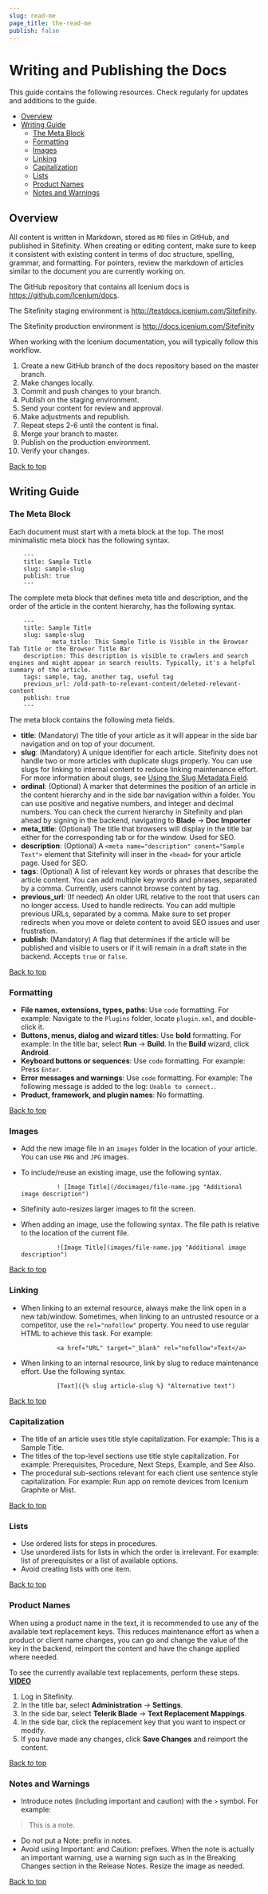 ```yaml
---
slug: read-me
page_title: the-read-me
publish: false
---
```


Writing and Publishing the Docs
====
<a id="top"></a>
This guide contains the following resources. Check regularly for updates and additions to the guide.

* [Overview](#overview)
* [Writing Guide](#writing-guide)
    * [The Meta Block](#meta-block)
    * [Formatting](#formatting)
    * [Images](#images)
    * [Linking](#linking)
    * [Capitalization](#capitalization)
    * [Lists](#lists)
    * [Product Names](#product-names)
    * [Notes and Warnings](#notes)

<a id="overview"></a>
## Overview

All content is written in Markdown, stored as `MD` files in GitHub, and published in Sitefinity. When creating or editing content, make sure to keep it consistent with existing content in terms of doc structure, spelling, grammar, and formatting. For pointers, review the markdown of articles similar to the document you are currently working on.

The GitHub repository that contains all Icenium docs is <a href="https://github.com/Icenium/docs" target="_blank">https://github.com/Icenium/docs</a>.

The Sitefinity staging environment is <a href="http://testdocs.icenium.com/Sitefinity" target="_blank">http://testdocs.icenium.com/Sitefinity</a>.

The Sitefinity production environment is <a href="http://docs.icenium.com/Sitefinity" target="_blank">http://docs.icenium.com/Sitefinity</a>

When working with the Icenium documentation, you will typically follow this workflow.

1. Create a new GitHub branch of the docs repository based on the master branch.
1. Make changes locally.
1. Commit and push changes to your branch.
1. Publish on the staging environment.
1. Send your content for review and approval.
1. Make adjustments and republish.
1. Repeat steps 2-6 until the content is final.
1. Merge your branch to master.
1. Publish on the production environment.
1. Verify your changes.

[Back to top](#top)
<a id="writing-guide"></a>
## Writing Guide

<a id="meta-block"></a>
### The Meta Block

Each document must start with a meta block at the top. The most minimalistic meta block has the following syntax.

        ---
        title: Sample Title
        slug: sample-slug
        publish: true
        ---

The complete meta block that defines meta title and description, and the order of the article in the content hierarchy, has the following syntax.

        ---
        title: Sample Title
        slug: sample-slug
                meta_title: This Sample Title is Visible in the Browser Tab Title or the Browser Title Bar
        description: This description is visible to crawlers and search engines and might appear in search results. Typically, it's a helpful summary of the article.
        tags: sample, tag, another tag, useful tag
        previous_url: /old-path-to-relevant-content/deleted-relevant-content
        publish: true
        ---

The meta block contains the following meta fields.

* **title**: (Mandatory) The title of your article as it will appear in the side bar navigation and on top of your document.
* **slug**: (Mandatory) A unique identifier for each article. Sitefinity does not handle two or more articles with duplicate slugs properly. You can use slugs for linking to internal content to reduce linking maintenance effort. For more information about slugs, see <a href="http://bladedocs.telerikservices.com/documentation/metadata-fields/Slug" target="_blank">Using the Slug Metadata Field</a>.
* **ordinal**: (Optional) A marker that determines the position of an article in the content hierarchy and in the side bar navigation within a folder. You can use positive and negative numbers, and integer and decimal numbers. You can check the current hierarchy in Sitefinity and plan ahead by signing in the backend, navigating to **Blade** -> **Doc Importer**
* **meta_title**: (Optional) The title that browsers will display in the title bar either for the corresponding tab or for the window. Used for SEO.
* **description**: (Optional) A `<meta name="description" conent="Sample Text">` element that Sitefinity will inser in the `<head>` for your article page. Used for SEO.
* **tags**: (Optional) A list of relevant key words or phrases that describe the article content. You can add multiple key words and phrases, separated by a comma. Currently, users cannot browse content by tag.
* **previous_url**: (If needed) An older URL relative to the root that users can no longer access. Used to handle redirects. You can add multiple previous URLs, separated by a comma. Make sure to set proper redirects when you move or delete content to avoid SEO issues and user frustration.
* **publish**: (Mandatory) A flag that determines if the article will be published and visible to users or if it will remain in a draft state in the backend. Accepts `true` or `false`.

[Back to top](#top)
<a id="formatting"></a>
### Formatting

* **File names, extensions, types, paths**: Use `code` formatting. For example: Navigate to the `Plugins` folder, locate `plugin.xml`, and double-click it.
* **Buttons, menus, dialog and wizard titles**: Use **bold** formatting. For example: In the title bar, select **Run** -> **Build**. In the **Build** wizard, click **Android**.
* **Keyboard buttons or sequences**: Use `code` formatting. For example: Press `Enter`.
* **Error messages and warnings**: Use `code` formatting. For example: The following message is added to the log: `Unable to connect.`.
* **Product, framework, and plugin names**: No formatting.

[Back to top](#top)
<a id="images"></a>
### Images

* Add the new image file in an `images` folder in the location of your article. You can use `PNG` and `JPG` images.
* To include/reuse an existing image, use the following syntax.

                ! [Image Title](/docimages/file-name.jpg "Additional image description")
* Sitefinity auto-resizes larger images to fit the screen.
* When adding an image, use the following syntax. The file path is relative to the location of the current file.

                ![Image Title](images/file-name.jpg "Additional image description")

[Back to top](#top)
<a id="linking"></a>
### Linking

* When linking to an external resource, always make the link open in a new tab/window. Sometimes, when linking to an untrusted resource or a competitor, use the `rel="nofollow"` property. You need to use regular HTML to achieve this task. For example:

                <a href="URL" target="_blank" rel="nofollow">Text</a>

* When linking to an internal resource, link by slug to reduce maintenance effort. Use the following syntax.

                [Text]({% slug article-slug %} "Alternative text")

[Back to top](#top)
<a id="capitalization"></a>
### Capitalization

* The title of an article uses title style capitalization. For example: This is a Sample Title.
* The titles of the top-level sections use title style capitalization. For example: Prerequisites, Procedure, Next Steps, Example, and See Also.
* The procedural sub-sections relevant for each client use sentence style capitalization. For example: Run app on remote devices from Icenium Graphite or Mist.

[Back to top](#top)
<a id="lists"></a>
### Lists

* Use ordered lists for steps in procedures.
* Use unordered lists for lists in which the order is irrelevant. For example: list of prerequisites or a list of available options.
* Avoid creating lists with one item.

[Back to top](#top)
<a id="product-names"></a>
### Product Names

When using a product name in the text, it is recommended to use any of the available text replacement keys. This reduces maintenance effort as when a product or client name changes, you can go and change the value of the key in the backend, reimport the content and have the change applied where needed.

To see the currently available text replacements, perform these steps. <a href="http://screencast.com/t/uxkfb4KENVX" target="_blank"><b>VIDEO</b></a>

1. Log in Sitefinity.
1. In the title bar, select **Administration** -> **Settings**.
1. In the side bar, select **Telerik Blade** -> **Text Replacement Mappings**.
1. In the side bar, click the replacement key that you want to inspect or modify.
1. If you have made any changes, click **Save Changes** and reimport the content.

[Back to top](#top)
<a id="notes"></a>
### Notes and Warnings

* Introduce notes (including important and caution) with the `>` symbol. For example:

> This is a note.

* Do not put a Note: prefix in notes.
* Avoid using Important: and Caution: prefixes. When the note is actually an important warning, use a warning sign such as in the Breaking Changes section in the Release Notes. Resize the image as needed.

[Back to top](#top)
